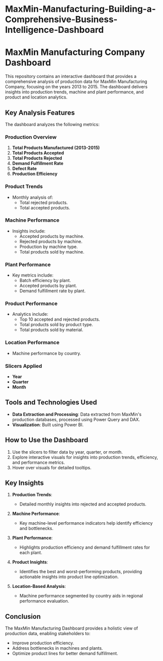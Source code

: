 # MaxMin-Manufacturing-Building-a-Comprehensive-Business-Intelligence-Dashboard

# MaxMin Manufacturing Company Dashboard

This repository contains an interactive dashboard that provides a comprehensive analysis of production data for MaxMin Manufacturing Company, focusing on the years 2013 to 2015. The dashboard delivers insights into production trends, machine and plant performance, and product and location analytics.

## Key Analysis Features

The dashboard analyzes the following metrics:

### Production Overview
1. **Total Products Manufactured (2013-2015)**
2. **Total Products Accepted**
3. **Total Products Rejected**
4. **Demand Fulfillment Rate**
5. **Defect Rate**
6. **Production Efficiency**

### Product Trends
- Monthly analysis of:
  - Total rejected products.
  - Total accepted products.

### Machine Performance
- Insights include:
  - Accepted products by machine.
  - Rejected products by machine.
  - Production by machine type.
  - Total products sold by machine.

### Plant Performance
- Key metrics include:
  - Batch efficiency by plant.
  - Accepted products by plant.
  - Demand fulfillment rate by plant.

### Product Performance
- Analytics include:
  - Top 10 accepted and rejected products.
  - Total products sold by product type.
  - Total products sold by material.

### Location Performance
- Machine performance by country.

### Slicers Applied
- **Year**
- **Quarter**
- **Month**

## Tools and Technologies Used
- **Data Extraction and Processing**: Data extracted from MaxMin's production databases, processed using Power Query and DAX.
- **Visualization**: Built using Power BI.

## How to Use the Dashboard
1. Use the slicers to filter data by year, quarter, or month.
2. Explore interactive visuals for insights into production trends, efficiency, and performance metrics.
3. Hover over visuals for detailed tooltips.

## Key Insights

1. **Production Trends**:
   - Detailed monthly insights into rejected and accepted products.

2. **Machine Performance**:
   - Key machine-level performance indicators help identify efficiency and bottlenecks.

3. **Plant Performance**:
   - Highlights production efficiency and demand fulfillment rates for each plant.

4. **Product Insights**:
   - Identifies the best and worst-performing products, providing actionable insights into product line optimization.

5. **Location-Based Analysis**:
   - Machine performance segmented by country aids in regional performance evaluation.

## Conclusion
The MaxMin Manufacturing Dashboard provides a holistic view of production data, enabling stakeholders to:
- Improve production efficiency.
- Address bottlenecks in machines and plants.
- Optimize product lines for better demand fulfillment.
